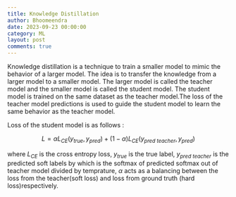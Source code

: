 ```yaml
---
title: Knowledge Distillation
author: Bhoomeendra 
date: 2023-09-23 00:00:00
category: ML
layout: post
comments: true
---
```

Knowledge distillation is a technique to train a smaller model to mimic the behavior of a larger model. The idea is to transfer the knowledge from a larger model to a smaller model. The larger model is called the teacher model and the smaller model is called the student model. The student model is trained on the same dataset as the teacher model.The loss of the teacher model predictions is used to guide the student model to learn the same behavior as the teacher model. 

Loss of the student model is as follows :

$$ L = \alpha L_{CE}(y_{true},y_{pred}) + (1-\alpha) L_{CE}(y_{pred~teacher},y_{pred}) $$

where $L_{CE}$ is the cross entropy loss, $y_{true}$ is the true label, $y_{pred~teacher}$ is the predicted soft labels by which is the softmax of predicted softmax out of teacher model divided by temprature, $\alpha$ acts as a balancing between the loss from the teacher(soft loss) and loss from ground truth (hard loss)respectively. 
